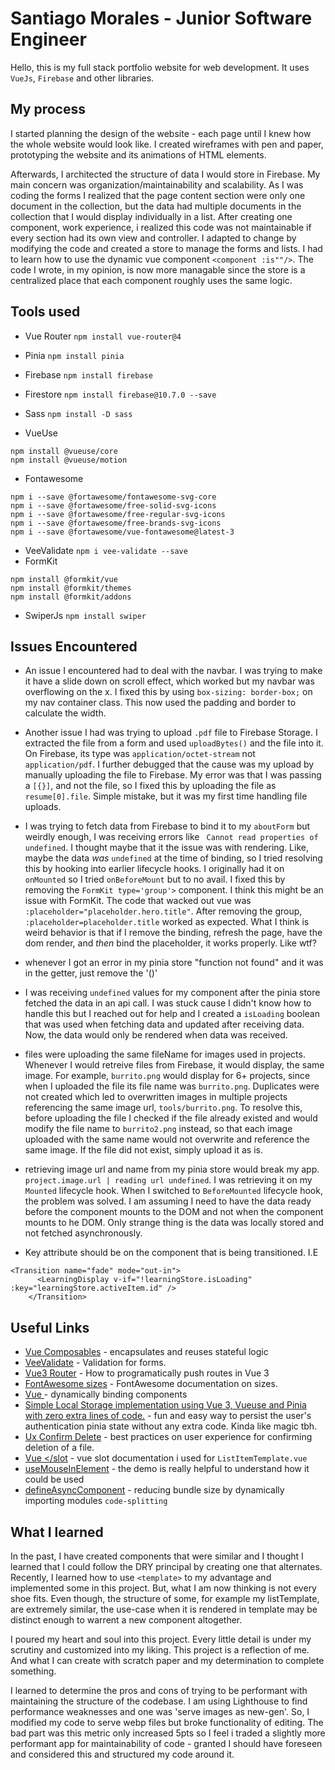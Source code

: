 # Santiago Morales - Junior Software Engineer

Hello, this is my full stack portfolio website for web development. It uses `VueJs`, `Firebase` and other libraries.

## My process

I started planning the design of the website - each page until I knew how the whole website would look like. I created wireframes with pen and paper, prototyping the website and its animations of HTML elements.

Afterwards, I architected the structure of data I would store in Firebase. My main concern was organization/maintainability and scalability. As I was coding the forms I realized that the page content section were only one document in the collection, but the data had multiple documents in the collection that I would display individually in a list. After creating one component, work experience, i realized this code was not maintainable if every section had its own view and controller. I adapted to change by modifying the code and created a store to manage the forms and lists. I had to learn how to use the dynamic vue component `<component :is""/>`. The code I wrote, in my opinion, is now more managable since the store is a centralized place that each component roughly uses the same logic.

## Tools used

- Vue Router `npm install vue-router@4`
- Pinia `npm install pinia`
- Firebase `npm install firebase`
- Firestore `npm install firebase@10.7.0 --save`
- Sass `npm install -D sass`

- VueUse

```shell
npm install @vueuse/core
npm install @vueuse/motion
```

- Fontawesome

```shell
npm i --save @fortawesome/fontawesome-svg-core
npm i --save @fortawesome/free-solid-svg-icons
npm i --save @fortawesome/free-regular-svg-icons
npm i --save @fortawesome/free-brands-svg-icons
npm i --save @fortawesome/vue-fontawesome@latest-3
```

- VeeValidate `npm i vee-validate --save`
- FormKit

```shell
npm install @formkit/vue
npm install @formkit/themes
npm install @formkit/addons
```

- SwiperJs `npm install swiper`

## Issues Encountered

- An issue I encountered had to deal with the navbar. I was trying to make it have a slide down on scroll effect, which worked but my navbar was overflowing on the x. I fixed this by using `box-sizing: border-box;` on my nav container class. This now used the padding and border to calculate the width.

- Another issue I had was trying to upload `.pdf` file to Firebase Storage. I extracted the file from a form and used `uploadBytes()` and the file into it. On Firebase, its type was `application/octet-stream` not `application/pdf`. I further debugged that the cause was my upload by manually uploading the file to Firebase. My error was that I was passing a `[{}]`, and not the file, so I fixed this by uploading the file as `resume[0].file`. Simple mistake, but it was my first time handling file uploads.

- I was trying to fetch data from Firebase to bind it to my `aboutForm` but weirdly enough, I was receiving errors like ` Cannot read properties of undefined`. I thought maybe that it the issue was with rendering. Like, maybe the data _was_ `undefined` at the time of binding, so I tried resolving this by hooking into earlier lifecycle hooks. I originally had it on `onMounted` so I tried `onBeforeMount` but to no avail. I fixed this by removing the `FormKit type='group'>` component. I think this might be an issue with FormKit. The code that wacked out vue was ` :placeholder="placeholder.hero.title"`. After removing the group, `:placeholder=placeholder.title` worked as expected. What I think is weird behavior is that if I remove the binding, refresh the page, have the dom render, and _then_ bind the placeholder, it works properly. Like wtf?

- whenever I got an error in my pinia store "function not found" and it was in the getter, just remove the '()'

- I was receiving `undefined` values for my component after the pinia store fetched the data in an api call. I was stuck cause I didn't know how to handle this but I reached out for help and I created a `isLoading` boolean that was used when fetching data and updated after receiving data. Now, the data would only be rendered when data was received.

- files were uploading the same fileName for images used in projects. Whenever I would retreive files from Firebase, it would display, the same image. For example, `burrito.png` would display for 6+ projects, since when I uploaded the file its file name was `burrito.png`. Duplicates were not created which led to overwritten images in multiple projects referencing the same image url, `tools/burrito.png`. To resolve this, before uploading the file I checked if the file already existed and would modify the file name to `burrito2.png` instead, so that each image uploaded with the same name would not overwrite and reference the same image. If the file did not exist, simply upload it as is.

- retrieving image url and name from my pinia store would break my app. `project.image.url | reading url undefined`. I was retrieving it on my `Mounted` lifecycle hook. When I switched to `BeforeMounted` lifecycle hook, the problem was solved. I am assuming I need to have the data ready before the component mounts to the DOM and not when the component mounts to he DOM. Only strange thing is the data was locally stored and not fetched asynchronously.

- Key attribute should be on the component that is being transitioned. I.E

```vue
<Transition name="fade" mode="out-in">
      <LearningDisplay v-if="!learningStore.isLoading" :key="learningStore.activeItem.id" />
    </Transition>
```

## Useful Links

- [Vue Composables](https://vuejs.org/guide/reusability/composables) - encapsulates and reuses stateful logic
- [VeeValidate](https://vee-validate.logaretm.com/v4/guide/overview/) - Validation for forms.
- [Vue3 Router](https://router.vuejs.org/api/#useRouter) - How to programatically push routes in Vue 3
- [FontAwesome sizes](https://fontawesome.com/docs/web/style/size) - FontAwesome documentation on sizes.
- [Vue <Component/>](https://vuejs.org/api/built-in-special-elements.html#component) - dynamically binding components
- [Simple Local Storage implementation using Vue 3, Vueuse and Pinia with zero extra lines of code.](https://stephanlangeveld.medium.com/simple-local-storage-implementation-using-vue-3-vueuse-and-pinia-with-zero-extra-lines-of-code-cb9ed2cce42a) - fun and easy way to persist the user's authentication pinia state without any extra code. Kinda like magic tbh.
- [Ux Confirm Delete](https://medium.com/@joaopegb/ux-writing-an-effective-cancel-dialog-confirmation-on-web-539b73a39929) - best practices on user experience for confirming deletion of a file.
- [Vue <slot></slot](https://vuejs.org/guide/components/slots.html) - vue slot documentation i used for `ListItemTemplate.vue`
- [useMouseInElement](https://vueuse.org/core/useMouseInElement/#usemouseinelement) - the demo is really helpful to understand how it could be used
- [defineAsyncComponent](https://vuejs.org/guide/components/async) - reducing bundle size by dynamically importing modules `code-splitting`


## What I learned

In the past, I have created components that were similar and I thought I learned that I could follow the DRY principal by creating one that alternates. Recently, I learned how to use `<template>` to my advantage and implemented some in this project. But, what I am now thinking is not every shoe fits. Even though, the structure of some, for example my listTemplate, are extremely similar, the use-case when it is rendered in template may be distinct enough to warrent a new component altogether.

I poured my heart and soul into this project. Every little detail is under my scrutiny and customized into my liking. This project is a reflection of me. And what I can create with scratch paper and my determination to complete something.

I learned to determine the pros and cons of trying to be performant with maintaining the structure of the codebase. I am using Lighthouse to find performance weaknesses and one was 'serve images as new-gen'. So, I modified my code to serve webp files but broke functionality of editing. The bad part was this metric only increased 5pts so I feel i traded a slightly more performant app for maintainability of code - granted I should have foreseen and considered this and structured my code around it.
